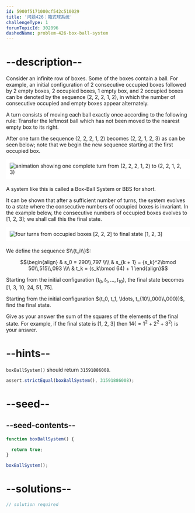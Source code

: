 ```yaml
---
id: 5900f5171000cf542c510029
title: '问题426：箱式球系统'
challengeType: 1
forumTopicId: 302096
dashedName: problem-426-box-ball-system
---
```


# --description--

Consider an infinite row of boxes. Some of the boxes contain a ball. For example, an initial configuration of 2 consecutive occupied boxes followed by 2 empty boxes, 2 occupied boxes, 1 empty box, and 2 occupied boxes can be denoted by the sequence (2, 2, 2, 1, 2), in which the number of consecutive occupied and empty boxes appear alternately.

A turn consists of moving each ball exactly once according to the following rule: Transfer the leftmost ball which has not been moved to the nearest empty box to its right.

After one turn the sequence (2, 2, 2, 1, 2) becomes (2, 2, 1, 2, 3) as can be seen below; note that we begin the new sequence starting at the first occupied box.

<img alt="animation showing one complete turn from (2, 2, 2, 1, 2) to (2, 2, 1, 2, 3)" src="https://cdn.freecodecamp.org/curriculum/project-euler/box-ball-system-1.gif" style="background-color: white; padding: 10px; display: block; margin-right: auto; margin-left: auto; margin-bottom: 1.2rem;" />

A system like this is called a Box-Ball System or BBS for short.

It can be shown that after a sufficient number of turns, the system evolves to a state where the consecutive numbers of occupied boxes is invariant. In the example below, the consecutive numbers of occupied boxes evolves to [1, 2, 3]; we shall call this the final state.

<img alt="four turns from occupied boxes [2, 2, 2] to final state [1, 2, 3]" src="https://cdn.freecodecamp.org/curriculum/project-euler/box-ball-system-2.gif" style="background-color: white; padding: 10px; display: block; margin-right: auto; margin-left: auto; margin-bottom: 1.2rem;" />

We define the sequence $\\{t_i\\}$:

$$\begin{align}   & s_0 = 290\\,797 \\\\
  & s_{k + 1} = {s_k}^2\bmod 50\\,515\\,093 \\\\ & t_k = (s_k\bmod 64) + 1 \end{align}$$

Starting from the initial configuration $(t_0, t_1, \ldots, t_{10})$, the final state becomes [1, 3, 10, 24, 51, 75].

Starting from the initial configuration $(t_0, t_1, \ldots, t_{10\\,000\\,000})$, find the final state.

Give as your answer the sum of the squares of the elements of the final state. For example, if the final state is [1, 2, 3] then $14 (= 1^2 + 2^2 + 3^2)$ is your answer.

# --hints--

`boxBallSystem()` should return `31591886008`.

```js
assert.strictEqual(boxBallSystem(), 31591886008);
```

# --seed--

## --seed-contents--

```js
function boxBallSystem() {

  return true;
}

boxBallSystem();
```

# --solutions--

```js
// solution required
```
